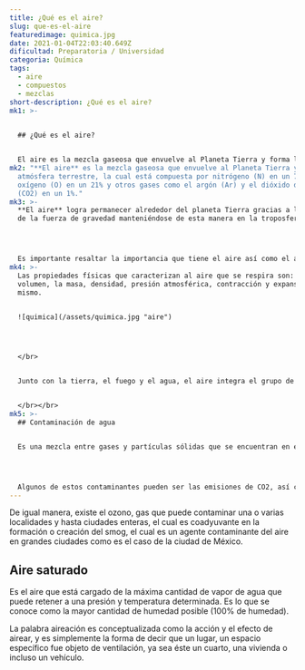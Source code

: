 ```yaml
---
title: ¿Qué es el aire?
slug: que-es-el-aire
featuredimage: quimica.jpg
date: 2021-01-04T22:03:40.649Z
dificultad: Preparatoria / Universidad
categoria: Química
tags:
  - aire
  - compuestos
  - mezclas
short-description: ¿Qué es el aire?
mk1: >-
  

  ## ¿Qué es el aire?


  El aire es la mezcla gaseosa que envuelve al Planeta Tierra y forma la atmósfera terrestre,
mk2: "**El aire** es la mezcla gaseosa que envuelve al Planeta Tierra y forma la
  atmósfera terrestre, la cual está compuesta por nitrógeno (N) en un 78%,
  oxígeno (O) en un 21% y otros gases como el argón (Ar) y el dióxido de carbono
  (CO2) en un 1%."
mk3: >-
  **El aire** logra permanecer alrededor del planeta Tierra gracias a la acción
  de la fuerza de gravedad manteniéndose de esta manera en la troposfera.




  Es importante resaltar la importancia que tiene el aire así como el agua para la vida en el planeta Tierra y el papel fundamental que juega en la sobrevivencia del ser humano y los seres vivos. Dicha mezcla de gases es transparente en distancias cortas y medias.
mk4: >-
  Las propiedades físicas que caracterizan al aire que se respira son: el
  volumen, la masa, densidad, presión atmosférica, contracción y expansión del
  mismo.


  ![quimica](/assets/quimica.jpg "aire")




  </br>


  Junto con la tierra, el fuego y el agua, el aire integra el grupo de los cuatro elementos, que desde la antigüedad se abordan para explicar cuestiones que se encuentran vinculadas a la naturaleza. Religiones, ritos y hasta la misma astrología entre otras han abordado y continúan opinando sobre el elemento aire para explicar algunos fenómenos de la naturaleza, además es un elemento activo, de género masculino, el cual tiene como símbolo un triángulo que se encuentra apuntando en dirección hacia arriba y es atravesado en su totalidad por una línea horizontal.


  </br></br>
mk5: >-
  ## Contaminación de agua 


  Es una mezcla entre gases y partículas sólidas que se encuentran en el aire y que afectan tanto la calidad de vida así como la salud de las personas que viven o habitan en una determinada residencia, ciudad o país.




  Algunos de estos contaminantes pueden ser las emisiones de CO2, así como los compuestos químicos utilizados en las fábricas, el uso desmedido de aerosoles o ciertos gases que contaminan o dañan la capa de ozono, así como el propio polen y el polvo que puede encontrarse en cualquier medio ambiente.
---
```



De igual manera, existe el ozono, gas que puede contaminar una o varias localidades y hasta ciudades enteras, el cual es coadyuvante en la formación o creación del smog, el cual es un agente contaminante del aire en grandes ciudades como es el caso de la ciudad de México.

## Aire saturado 

Es el aire que está cargado de la máxima cantidad de vapor de agua que puede retener a una presión y temperatura determinada. Es lo que se conoce como la mayor cantidad de humedad posible (100% de humedad).



La palabra aireación es conceptualizada como la acción y el efecto de airear, y es simplemente la forma de decir que un lugar, un espacio específico fue objeto de ventilación, ya sea éste un cuarto, una vivienda o incluso un vehículo.

</br>